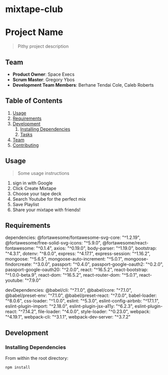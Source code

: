 # mixtape-club

# Project Name

> Pithy project description

## Team

  - __Product Owner__: Space Execs
  - __Scrum Master__: Gregory Ybos
  - __Development Team Members__: Berhane Tendai Cole, Caleb Roberts

## Table of Contents

1. [Usage](#Usage)
1. [Requirements](#requirements)
1. [Development](#development)
    1. [Installing Dependencies](#installing-dependencies)
    1. [Tasks](#tasks)
1. [Team](#team)
1. [Contributing](#contributing)

## Usage

> Some usage instructions
1. sign in with Google
  2. Click Create Mixtape
  3. Choose your tape deck
  4. Search Youtube for the perfect mix
  5. Save Playlist
  6. Share your mixtape with friends!

## Requirements
  dependencies:
    @fortawesome/fontawesome-svg-core: "^1.2.19",
    @fortawesome/free-solid-svg-icons: "^5.9.0",
    @fortawesome/react-fontawesome: "^0.1.4",
    axios: "^0.19.0",
    body-parser: "^1.19.0",
    bootstrap: "^4.3.1",
    dotenv: "^8.0.0",
    express: "^4.17.1",
    express-session: "^1.16.2",
    mongoose: "^5.6.5",
    mongoose-auto-increment: "^5.0.1",
    mongoose-findorcreate: "^3.0.0",
    passport: "^0.4.0",
    passport-google-oauth2: "^0.2.0",
    passport-google-oauth20: "^2.0.0",
    react: "^16.5.2",
    react-bootstrap: "^1.0.0-beta.9",
    react-dom: "^16.5.2",
    react-router-dom: "^5.0.1",
    react-youtube: "^7.9.0"

  devDependencies:
    @babel/cli: "^7.1.0",
    @babel/core: "^7.1.0",
    @babel/preset-env: "^7.1.0",
    @babel/preset-react: "^7.0.0",
    babel-loader: "^8.0.6",
    css-loader: "^1.0.0",
    eslint: "^5.3.0",
    eslint-config-airbnb: "^17.1.1",
    eslint-plugin-import: "^2.18.0",
    eslint-plugin-jsx-a11y: "^6.2.3",
    eslint-plugin-react: "^7.14.2",
    file-loader: "^4.0.0",
    style-loader: "^0.23.0",
    webpack: "^4.19.1",
    webpack-cli: "^3.1.1",
    webpack-dev-server: "^3.7.2"


## Development

### Installing Dependencies

From within the root directory:

```
npm install
```

